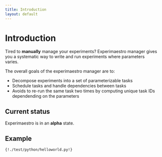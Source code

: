 ```yaml
---
title: Introduction
layout: default
---
```


# Introduction

Tired to **manually** manage your experiments? Experimaestro manager
gives you a systematic way to write and run experiments where parameters varies.

The overall goals of the experimaestro manager are to:

* Decompose experiments into a set of parameterizable tasks
* Schedule tasks and handle dependencies between tasks
* Avoids to re-run the same task two times by computing unique task IDs dependending on the parameters

## Current status

Experimaestro is in an **alpha** state.

## Example

```
{!./test/python/helloworld.py!}
```

